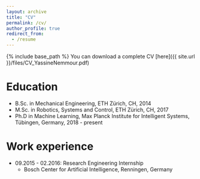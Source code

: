 ```yaml
---
layout: archive
title: "CV"
permalink: /cv/
author_profile: true
redirect_from:
  - /resume
---
```


{% include base_path %}
You can download a complete CV [here]({{ site.url }}/files/CV_YassineNemmour.pdf)



Education
======
* B.Sc. in Mechanical Engineering, ETH Zürich, CH, 2014
* M.Sc. in Robotics, Systems and Control, ETH Zürich, CH, 2017
* Ph.D in Machine Learning, Max Planck Institute for Intelligent Systems, Tübingen, Germany, 2018 - present


Work experience
======
* 09.2015 - 02.2016: Research Engineering Internship
  * Bosch Center for Artificial Intelligence, Renningen, Germany 
